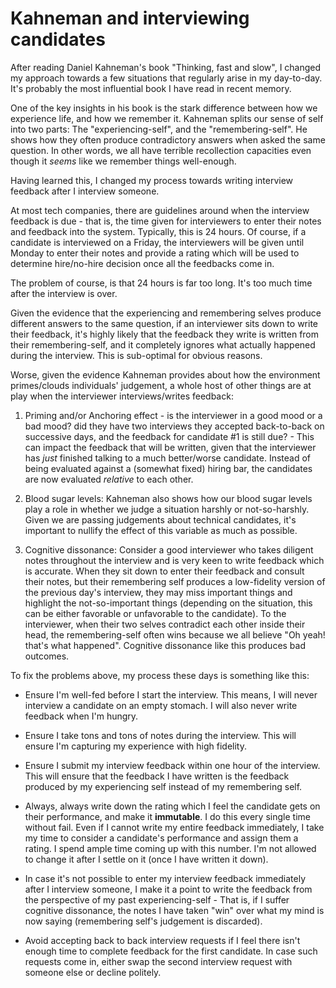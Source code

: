 # Kahneman and interviewing candidates

After reading Daniel Kahneman's book "Thinking, fast and slow",  I changed my approach towards a few situations that regularly arise in my day-to-day.
It's probably the most influential book I have read in recent memory.

One of the key insights in his book is the stark difference between how we experience life, and how we remember it. Kahneman splits our sense of self into two parts: The "experiencing-self", and the "remembering-self". He shows how they often produce contradictory answers when asked the same question.
In other words, we all have terrible recollection capacities even though it *seems* like we remember things well-enough.

Having learned this, I changed my process towards writing interview feedback after I interview someone.

At most tech companies, there are guidelines around when the interview feedback is due - that is, the time given for interviewers to enter their notes and feedback into the system. Typically, this is 24 hours. Of course, if a candidate is interviewed on a Friday, the interviewers will be given until Monday to enter their notes and provide a rating which will be used to determine hire/no-hire decision once all the feedbacks come in.

The problem of course, is that 24 hours is far too long. It's too much time after the interview is over.

Given the evidence that the experiencing and remembering selves produce different answers to the same question, if an interviewer sits down to write their feedback, it's highly likely that the feedback they write is written from their remembering-self, and it completely ignores what actually happened during the interview. This is sub-optimal for obvious reasons.

Worse, given the evidence Kahneman provides about how the environment primes/clouds individuals' judgement, a whole host of other things are at play when the interviewer interviews/writes feedback:

1. Priming and/or Anchoring effect - is the interviewer in a good mood or a bad mood? did they have two interviews they accepted back-to-back on successive days, and the feedback for candidate #1 is still due? - This can impact the feedback that will be written, given that the interviewer has *just* finished talking to a much better/worse candidate. Instead of being evaluated against a (somewhat fixed) hiring bar, the candidates are now evaluated *relative* to each other.

2. Blood sugar levels: Kahneman also shows how our blood sugar levels play a role in whether we judge a situation harshly or not-so-harshly. Given we are passing judgements about technical candidates, it's important to nullify the effect of this variable as much as possible.

3. Cognitive dissonance: Consider a good interviewer who takes diligent notes throughout the interview and is very keen to write feedback which is accurate. When they sit down to enter their feedback and consult their notes, but their remembering self produces a low-fidelity version of the previous day's interview, they may miss important things and highlight the not-so-important things (depending on the situation, this can be either favorable or unfavorable to the candidate). To the interviewer, when their two selves contradict each other inside their head, the remembering-self often wins because we all believe "Oh yeah! that's what happened". Cognitive dissonance like this produces bad outcomes.

To fix the problems above, my process these days is something like this:

- Ensure I'm well-fed before I start the interview. This means, I will never interview a candidate on an empty stomach. I will also never write feedback when I'm hungry.

- Ensure I take tons and tons of notes during the interview. This will ensure I'm capturing my experience with high fidelity.

- Ensure I submit my interview feedback within one hour of the interview. This will ensure that the feedback I have written is the feedback produced by my experiencing self instead of my remembering self.

- Always, always write down the rating which I feel the candidate gets on their performance, and make it **immutable**. I do this every single time without fail. Even if I cannot write my entire feedback immediately, I take my time to consider a candidate's performance and assign them a rating. I spend ample time coming up with this number. I'm not allowed to change it after I settle on it (once I have written it down).

- In case it's not possible to enter my interview feedback immediately after I interview someone, I make it a point to write the feedback from the perspective of my past experiencing-self - That is, if I suffer cognitive dissonance, the notes I have taken "win" over what my mind is now saying (remembering self's judgement is discarded).

- Avoid accepting back to back interview requests if I feel there isn't enough time to complete feedback for the first candidate. In case such requests come in, either swap the second interview request with someone else or decline politely.

